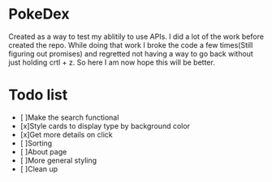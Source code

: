 # PokeDex

Created as a way to test my ablitily to use APIs. I did a lot of the work before created the repo. While doing that work I broke the code a few times(Still figuring out promises) and regretted not having a way to go back without just holding crtl + z. So here I am now hope this will be better.

# Todo list

- [ ]Make the search functional
- [x]Style cards to display type by background color 
- [x]Get more details on click 
- [ ]Sorting
- [ ]About page
- [ ]More general styling
- [ ]Clean up
